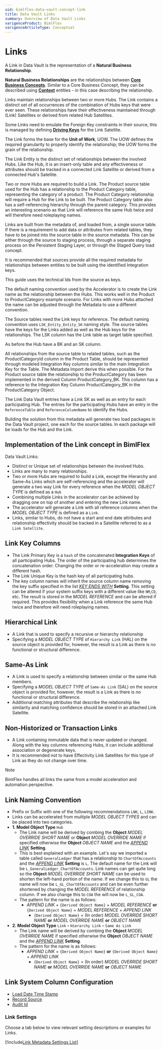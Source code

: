 ```yaml
---
uid: bimlflex-data-vault-concept-link
title: Data Vault Links
summary: Overview of Data Vault Links
varigenceProduct: BimlFlex
varigenceArticleType: Conceptual
---
```

# Links

A Link in Data Vault is the representation of a **Natural Business Relationship**.

**Natural Business Relationships** are the relationships between [**Core Business Concepts**](xref:bimlflex-data-vault-concept-hub). Similar to a Core Business Concept, they can be described using [**Context**](xref:bimlflex-data-vault-concept-satellite) entities - in this case describing the relationship.

Links maintain relationships between two or more Hubs. The Link contains a distinct set of all occurrences of the combination of Hubs keys that were ever seen. These relationships have their effectiveness maintained through (Link) Satellites or derived from related Hub Satellites.

Some Links need to emulate the Foreign Key constraints in their source, this is managed by defining [**Driving Keys**](xref:bimlflex-data-vault-driving-keys) for the Link Satellite.

The Link forms the base for the **Unit of Work**, UOW. The UOW defines the required granularity to properly identify the relationship; the UOW forms the grain of the relationship.

The Link Entity is the distinct set of relationships between the involved Hubs. Like the Hub, it is an insert-only table and any effectiveness or attributes should be tracked in a connected Link Satellite or derived from a connected Hub's Satellite.

Two or more Hubs are required to build a Link. The Product source table used for the Hub has a relationship to the Product Category table, representing the category of a product. The Product Category relationship will require a Hub for the Link to be built. The Product Category table also has a self-referencing hierarchy through the parent category. This provides an interesting scenario as that Link will reference the same Hub twice and will therefore need roleplaying names.

Links are built from the metadata of, and loaded from, a single source table. If there is a requirement to add data or attributes from related tables, they have to be joined into the source table in the source metadata. This can be either through the source to staging process, through a separate staging process on the Persistent Staging Layer, or through the Staged Query load concept.

It is recommended that sources provide all the required metadata for relationships between entities to be built using the identified Integration keys.

This guide uses the technical Ids from the source as keys.

The default naming convention used by the Accelerator is to create the Link name as the relationship between the Hubs. This works well in the Product to ProductCategory example scenario. For Links with more Hubs attached the name can be adjusted through the Metadata to use a different convention.

The Source tables need the Link keys for reference. The default naming convention uses `LSK_Entity_Entity_SK` naming style. The source tables have the keys for the Links added as well as the Hub keys for the relationships. The LSK column has the Link table as target table specified.

As before the Hub have a BK and an SK column.

All relationships from the source table to related tables, such as the ProductCategoryId column in the Product Table, should be represented through modeled Integration Key columns similar to the main Integration Key for the Table. The Metadata Import derive this when possible. For the Product source table the relationship to the ProductCategory has been implemented in the derived Column ProductCategory_BK. This column has a reference to the Integration Key Column ProductCategory_BK in the ProductCategory Object.

The Link Data Vault entries have a Link SK as well as an entry for each participating Hub. The entries for the participating Hubs have an entry in the `ReferenceTable` and `ReferenceColumnName` to identify the Hubs.

Building the solution from this metadata will generate two load packages in the Data Vault project, one each for the source tables. In each package will be loads for the Hub and the Link.

## Implementation of the Link concept in BimlFlex

Data Vault Links:

* Distinct or Unique set of relationships between the involved Hubs.
* Links are many to many relationships.
* Two or more Hubs are required to build a Link, except the Hierarchy and Same-As Links which are self-referencing and the accelerator will generate a two way Link for every reference when the *MODEL OBJECT TYPE* is defined as a `Hub`
* Combining multiple Links in the accelerator can be achieved by dragging one on top of another and entering the new Link name.
* The accelerator will generate a Link with all reference columns when the *MODEL OBJECT TYPE* is defined as a `Link`.
* Links, similar to Hubs, do not have a start and end date attributes and relationship effectivity should be tracked in a Satellite referred to as a `Link Satellite`.

## Link Key Columns

* The Link Primary Key is a `hash` of the concatenated **Integration Keys** of all participating Hubs.
  The order of the participating hub determines the concatenation order.
  Changing the order or re-acceleration may create a different hash.
* The Link Unique Key is the hash key of all participating hubs.
* The key column names will inherit the source column name removing the key suffix specified in the list [*KEY ENDS WITH*](xref:bimlflex-app-reference-documentation-settings-index) **Setting**.
  This setting can be altered if your system suffix keys with a different value like `NM`,`CD`, etc.
  The result is stored in the *MODEL REFERENCE* and can be altered if required.
  This provides flexibility when a Link reference the same Hub twice and therefore will need roleplaying names.

## Hierarchical Link

* A Link that is used to specify a recursive or hierarchy relationship
* Specifying a *MODEL OBJECT TYPE* of `Hierarchy Link` (HAL) on the source object is provided for, however, the result is a Link as there is no functional or structural difference.

## Same-As Link

* A Link is used to specify a relationship between similar or the same Hub members.
* Specifying a *MODEL OBJECT TYPE* of `Same-As Link` (SAL) on the source object is provided for, however, the result is a Link as there is no functional or structural difference.
* Additional matching attributes that describe the relationship like similarity and matching confidence should be stored in an attached Link Satellite.

## Non-Historized or Transaction Links

* A Link containing immutable data that is never updated or changed.
  Along with the key columns referencing Hubs, it can include additional association or degenerate keys.
* It is recommended not to have Effectivity Link Satellites for this type of Link as they do not change over time.

> [!NOTE]
> BimlFlex handles all links the same from a model acceleration and automation perspective.

## Link Naming Convention

* Prefix or Suffix with one of the following recommendations `LNK`, `L`, `LINK`.
* Links can be accelerated from multiple *MODEL OBJECT TYPES* and can be placed into two categories.
* **1. Model Object Type** `Hub`
  * The Link name will be derived by combing the **Object** *MODEL OVERRIDE SHORT NAME* or **Object** *MODEL OVERRIDE NAME* if specified otherwise the **Object** *OBJECT NAME* and the [*APPEND LINK*](xref:bimlflex-app-reference-documentation-settings-index) **Setting**.
  * This is best explained with an example.
    Let's say we imported a table called `GeneralLedger` that has a relationship to `ChartOfAccounts` and the [*APPEND LINK*](xref:bimlflex-app-reference-documentation-settings-index) **Setting** is `L`.
    The default name for the Link will be `L_GeneralLedger_ChartOfAccounts`.
    Link names can get quite long so the **Object** *MODEL OVERRIDE SHORT NAME* can be used to shorten the left-hand portion of the name.
    If we change this to `GL` the name will now be `L_GL_ChartOfAccounts` and can be even further shortened by changing the *MODEL REFERENCE* of relationship column.
    If we also change this to `COA` the will now be `L_GL_COA`.
  * The pattern for the name is as follows:
    * *APPEND LINK* + `{Derived Object Name}` + *MODEL REFERENCE* **or** `{Derived Object Name}` + *MODEL REFERENCE* + *APPEND LINK*
      * `{Derived Object Name}` = (In order) *MODEL OVERRIDE SHORT NAME* **or** *MODEL OVERRIDE NAME* **or** *OBJECT NAME*
* **2. Model Object Type** `Link` **-** `Hierarchy Link` **-** `Same As Link`
  * The Link name will be derived by combing the **Object** *MODEL OVERRIDE NAME* if specified otherwise the **Object** *OBJECT NAME* and the [*APPEND LINK*](xref:bimlflex-app-reference-documentation-settings-index) **Setting**.
  * The pattern for the name is as follows:
    * *APPEND LINK* + `{Derived Object Name}` **or** `{Derived Object Name}` + *APPEND LINK*
      * `{Derived Object Name}` = (In order) *MODEL OVERRIDE SHORT NAME* **or** *MODEL OVERRIDE NAME* **or** *OBJECT NAME*

## Link System Column Configuration

* [Load Date Time Stamp](xref:bimlflex-data-vault-best-practices#roweffectivefromdate)
* [Record Source](xref:bimlflex-data-vault-best-practices#record-source)
* [Audit Id](xref:bimlflex-data-vault-best-practices#audit-id)

### Link Settings

Choose a tab below to view relevant setting descriptions or examples for Links.

[!include[Link Metadata Settings List](_settings_link.md)]